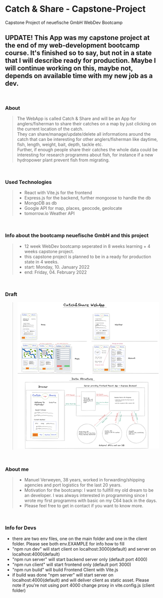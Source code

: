 # Catch & Share - Capstone-Project
Capstone Project of neuefische GmbH WebDev Bootcamp

## UPDATE! This App was my capstone project at the end of my web-development bootcamp course. It's finished so to say, but not in a state that I will describe ready for production. Maybe I will continue working on this, maybe not, depends on available time with my new job as a dev. 
<br>

### About
> The WebApp is called Catch & Share and will be an App for anglers/fisherman to share their catches on a map by just clicking on the current location of the catch. <br>
They can share/manage/update/delete all informations around the catch that can be interesting for other anglers/fisherman like daytime, fish, length, weight, bait, depth, tackle etc. <br>
Further, if enough people share their catches the whole data could be interesting for research programms about fish, for instance if a new hydropower plant prevent fish from migrating. 

<br>

### Used Technologies
> - React with Vite.js for the frontend 
> - Express.js for the backend, further mongoose to handle the db
> - MongoDB as db
> - Google API for map, places, geocode, geolocate
> - tomorrow.io Weather API

<br>

### Info about the bootcamp neuefische GmbH and this project
> - 12 week WebDev bootcamp seperated in 8 weeks learning + 4 weeks capstone project.
> - this capstone project is planned to be in a ready for production state in 4 weeks.  
> - start: Monday, 10. January 2022
> - end: Friday, 04. February 2022

<br>


### Draft
> ![Draft Picture](./catch_and_share.jpg)

<br>

### About me
> - Manuel Verweyen, 38 years, worked in forwarding/shipping agencies and port logistics for the last 20 years.
> - Motivation for the bootcamp: I want to fullfill my old dream to be an developer. I was always interested in programming since I wrote my first programms with basic on my C64 back in the days.
> - Please feel free to get in contact if you want to know more. 

<br>

### Info for Devs
- there are two env files, one on the main folder and one in the client folder. Please see both env.EXAMPLE for info how to fill
- "npm run dev" will start client on localhost:3000(default) and server on localhost:4000(default) 
- "npm run server" will start backend server only (default port 4000)
- "npm run client" will start frontend only (default port 3000)
- "npm run build" will build Frontend Client with Vite.js
- if build was done "npm server" will start server on localhost:4000(default) and will deliver client as static asset. Please note if you're not using port 4000 change proxy in vite.config.js (client folder)
